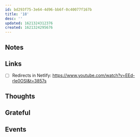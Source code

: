 ```yaml
---
id: bd293f75-3e64-4d96-bb6f-0c40077f167b
title: '18'
desc: ''
updated: 1621324312376
created: 1621324295676
---
```


## Notes

## Links

- [ ] Redirects in Netlify:
      https://www.youtube.com/watch?v=EEd-rIe0OSI&t=3857s

## Thoughts

## Grateful

## Events
